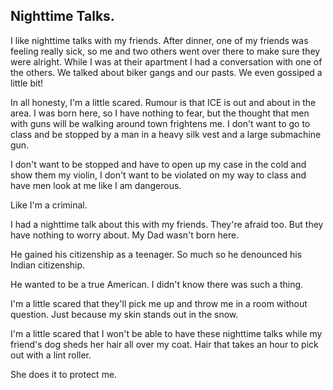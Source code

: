 ## Nighttime Talks.

I like nighttime talks with my friends. After dinner, one of my friends was feeling really sick, so me and two others went over there to make sure they were alright.
While I was at their apartment I had a conversation with one of the others. We talked about biker gangs and our pasts. We even gossiped a little bit!

In all honesty, I'm a little scared. Rumour is that ICE is out and about in the area. I was born here, so I have nothing to fear, but the thought that men with guns will be walking around town frightens me.
I don't want to go to class and be stopped by a man in a heavy silk vest and a large submachine gun.

I don't want to be stopped and have to open up my case in the cold and show them my violin,
I don't want to be violated on my way to class and have men look at me like I am dangerous.

Like I'm a criminal.

I had a nighttime talk about this with my friends. They're afraid too. But they have nothing to worry about.
My Dad wasn't born here.

He gained his citizenship as a teenager.
So much so he denounced his Indian citizenship.

He wanted to be a true American.
I didn't know there was such a thing.

I'm a little scared that they'll pick me up and throw me in a room without question.
Just because my skin stands out in the snow.

I'm a little scared that I won't be able to have these nighttime talks while my friend's dog sheds her hair all over my coat.
Hair that takes an hour to pick out with a lint roller.

She does it to protect me.
